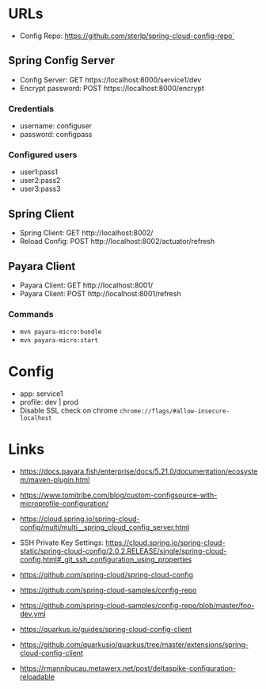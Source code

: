 # URLs

- Config Repo: https://github.com/sterlp/spring-cloud-config-repo´

## Spring Config Server
- Config Server: GET https://localhost:8000/service1/dev
- Encrypt password: POST https://localhost:8000/encrypt

### Credentials
- username: configuser
- password: configpass

### Configured users
- user1:pass1
- user2:pass2
- user3:pass3

## Spring Client
- Spring Client: GET http://localhost:8002/
- Reload Config: POST http://localhost:8002/actuator/refresh

## Payara Client

- Payara Client: GET http://localhost:8001/
- Payara Client: POST http://localhost:8001/refresh

### Commands

- `mvn payara-micro:bundle`
- `mvn payara-micro:start`

# Config

- app: service1
- profile: dev | prod
- Disable SSL check on chrome `chrome://flags/#allow-insecure-localhost`




# Links

- https://docs.payara.fish/enterprise/docs/5.21.0/documentation/ecosystem/maven-plugin.html
- https://www.tomitribe.com/blog/custom-configsource-with-microprofile-configuration/
- https://cloud.spring.io/spring-cloud-config/multi/multi__spring_cloud_config_server.html
- SSH Private Key Settings: https://cloud.spring.io/spring-cloud-static/spring-cloud-config/2.0.2.RELEASE/single/spring-cloud-config.html#_git_ssh_configuration_using_properties
- https://github.com/spring-cloud/spring-cloud-config
- https://github.com/spring-cloud-samples/config-repo
- https://github.com/spring-cloud-samples/config-repo/blob/master/foo-dev.yml

- https://quarkus.io/guides/spring-cloud-config-client
- https://github.com/quarkusio/quarkus/tree/master/extensions/spring-cloud-config-client

- https://rmannibucau.metawerx.net/post/deltaspike-configuration-reloadable